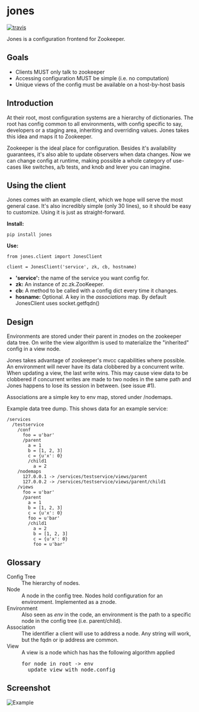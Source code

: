 jones
=====

[![travis][2]][1]

Jones is a configuration frontend for Zookeeper.

Goals
-----

   * Clients MUST only talk to zookeeper
   * Accessing configuration MUST be simple (i.e. no computation)
   * Unique views of the config must be available on a host-by-host basis

Introduction
------------

At their root, most configuration systems are a hierarchy of dictionaries. The root has config common to all environments,
with config specific to say, developers or a staging area, inheriting and overriding values. Jones takes this idea and
maps it to Zookeeper.

Zookeeper is the ideal place for configuration. Besides it's availability guarantees, it's also able to update observers
when data changes. Now we can change config at runtime, making possible a whole category of use-cases like switches, a/b
tests, and knob and lever you can imagine.

Using the client
----------------

Jones comes with an example client, which we hope will serve the most general case.
It's also incredibly simple (only 30 lines), so it should be easy to customize. Using it is just as straight-forward.

**Install:**

    pip install jones

**Use:**

    from jones.client import JonesClient
    
    client = JonesClient('service', zk, cb, hostname)

   * **'service':** the name of the service you want config for.
   * **zk:** An instance of zc.zk.ZooKeeper.
   * **cb:** A method to be called with a config dict every time it changes.
   * **hosname:** Optional. A key in the _associations_ map. By default JonesClient uses socket.getfqdn()

Design
------

Environments are stored under their parent in znodes on the zookeeper data tree. On write the view algorithm is used to
materialize the "inherited" config in a view node.

Jones takes advantage of zookeeper's mvcc capabilities where possible. An environment will never have its data clobbered
by a concurrent write. When updating a view, the last write wins. This may cause view data to be clobbered if concurrent
writes are made to two nodes in the same path and Jones happens to lose its session in between. (see issue #1).

Associations are a simple key to env map, stored under /nodemaps.

Example data tree dump. This shows data for an example service:

    /services
      /testservice
        /conf
          foo = u'bar'
          /parent
            a = 1 
            b = [1, 2, 3]
            c = {u'x': 0}
            /child1
              a = 2 
        /nodemaps
          127.0.0.1 -> /services/testservice/views/parent
          127.0.0.2 -> /services/testservice/views/parent/child1
        /views
          foo = u'bar'
          /parent
            a = 1 
            b = [1, 2, 3]
            c = {u'x': 0}
            foo = u'bar'
            /child1
              a = 2 
              b = [1, 2, 3]
              c = {u'x': 0}
              foo = u'bar'

Glossary
--------

<dl>
  <dt>Config Tree</dt>
  <dd>The hierarchy of nodes.</dd>
  <dt>Node</dt>
  <dd>A node in the config tree. Nodes hold configuration for an environment. Implemented as a znode.</dd>
  <dt>Environment</dt>
  <dd>Also seen as <em>env</em> in the code, an environment is the path to a specific node in the config tree (i.e. parent/child).</dd>
  <dt>Association</dt>
  <dd>The identifier a client will use to address a node. Any string will work, but the fqdn or ip address are common.</dd>
  <dt>View</dt>
  <dd>A view is a node which has has the following algorithm applied
    <pre>for node in root -> env
  update view with node.config</pre>
  </dd>
</dl>

Screenshot
----------
![Example](http://code.disqus.com/jones/docs/img/testservice.png)

  [1]: http://travis-ci.org/#!/disqus/jones
  [2]: https://secure.travis-ci.org/disqus/jones.png?branch=master